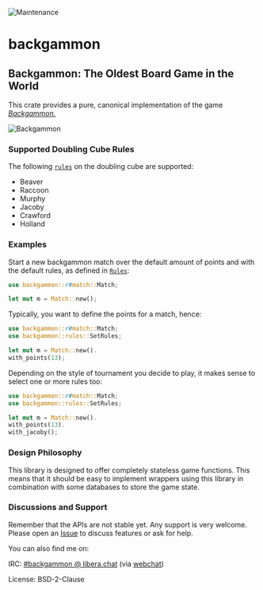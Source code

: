 ![Maintenance](https://img.shields.io/badge/maintenance-activly--developed-brightgreen.svg)

# backgammon

## Backgammon: The Oldest Board Game in the World
This crate provides a pure, canonical implementation of the game
[*Backgammon.*](https://en.wikipedia.org/wiki/Backgammon)

![Backgammon](https://upload.wikimedia.org/wikipedia/commons/3/30/Backgammon_lg.png)

### Supported Doubling Cube Rules
The following [`rules`](`crate::rules::Rules`) on the doubling cube are supported:

* Beaver
* Raccoon
* Murphy
* Jacoby
* Crawford
* Holland

### Examples
Start a new backgammon match over the default amount of points and with the default rules, as
defined in [`Rules`](`crate::rules::Rules`):
```rust
use backgammon::r#match::Match;

let mut m = Match::new();

```
Typically, you want to define the points for a match, hence:
```rust
use backgammon::r#match::Match;
use backgammon::rules::SetRules;

let mut m = Match::new().
with_points(13);

```
Depending on the style of tournament you decide to play, it makes sense to select one or more
rules too:
```rust
use backgammon::r#match::Match;
use backgammon::rules::SetRules;

let mut m = Match::new().
with_points(13).
with_jacoby();

```
### Design Philosophy
This library is designed to offer completely stateless game functions. This means that it
should be easy to implement wrappers using this library in combination with some databases to
store the game state.

### Discussions and Support
Remember that the APIs are not stable yet. Any support is very welcome. Please open an
[Issue](https://github.com/carlostrub/backgammon/issues) to discuss features or ask for help.

You can also find me on:

IRC: [#backgammon @ libera.chat](ircs://irc.libera.chat/#backgammon) (via
[webchat](https://web.libera.chat/#backgammon))

License: BSD-2-Clause
